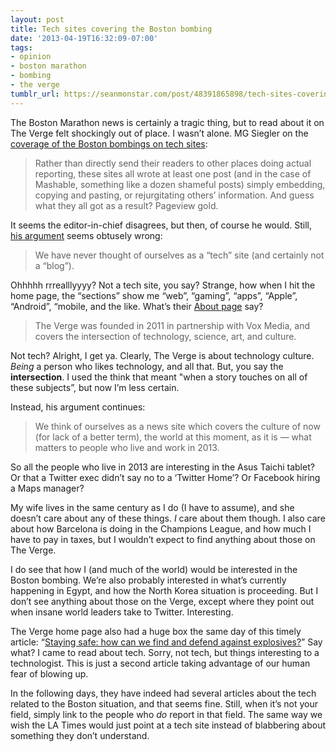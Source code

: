 ```yaml
---
layout: post
title: Tech sites covering the Boston bombing
date: '2013-04-19T16:32:09-07:00'
tags:
- opinion
- boston marathon
- bombing
- the verge
tumblr_url: https://seanmonstar.com/post/48391865898/tech-sites-covering-the-boston-bombing
---
```

The Boston Marathon news is certainly a tragic thing, but to read about it on The Verge felt shockingly out of place. I wasn’t alone. MG Siegler on the [coverage of the Boston bombings on tech sites](https://medium.com/writers-on-writing/94111dde5ca9):

> Rather than directly send their readers to other places doing actual reporting, these sites all wrote at least one post (and in the case of Mashable, something like a dozen shameful posts) simply embedding, copying and pasting, or rejurgitating others’ information. And guess what they all got as a result? Pageview gold.

It seems the editor-in-chief disagrees, but then, of course he would. Still, [his argument](http://www.forbes.com/sites/stevenrosenbaum/2013/04/16/the-verges-josh-topolsky-defends-boston-bombing-coverage/) seems obtusely wrong:

> We have never thought of ourselves as a “tech” site (and certainly not a “blog”).

Ohhhhh rrrealllyyyy? Not a tech site, you say? Strange, how when I hit the home page, the “sections” show me “web”, “gaming”, “apps”, “Apple”, “Android”, “mobile, and the like. What’s their [About page](http://www.theverge.com/about-the-verge) say?

> The Verge was founded in 2011 in partnership with Vox Media, and covers the intersection of technology, science, art, and culture.

Not tech? Alright, I get ya. Clearly, The Verge is about technology culture. _Being_ a person who likes technology, and all that. But, you say the **intersection**. I used the think that meant "when a story touches on all of these subjects”, but now I’m less certain.

Instead, his argument continues:

> We think of ourselves as a news site which covers the culture of now (for lack of a better term), the world at this moment, as it is — what matters to people who live and work in 2013.

So all the people who live in 2013 are interesting in the Asus Taichi tablet? Or that a Twitter exec didn’t say no to a ‘Twitter Home’? Or Facebook hiring a Maps manager?

My wife lives in the same century as I do (I have to assume), and she doesn’t care about any of these things. _I_ care about them though. I also care about how Barcelona is doing in the Champions League, and how much I have to pay in taxes, but I wouldn’t expect to find anything about those on The Verge.

I do see that how I (and much of the world) would be interested in the Boston bombing. We’re also probably interested in what’s currently happening in Egypt, and how the North Korea situation is proceeding. But I don’t see anything about those on the Verge, except where they point out when insane world leaders take to Twitter. Interesting.

The Verge home page also had a huge box the same day of this timely article: “[Staying safe: how can we find and defend against explosives?](http://www.theverge.com/2013/4/16/4228808/bomb-tech-defend-protect-against-explosives)” Say what? I came to read about tech. Sorry, not tech, but things interesting to a technologist. This is just a second article taking advantage of our human fear of blowing up.

In the following days, they have indeed had several articles about the tech related to the Boston situation, and that seems fine. Still, when it’s not your field, simply link to the people who _do_ report in that field. The same way we wish the LA Times would just point at a tech site instead of blabbering about something they don’t understand.

